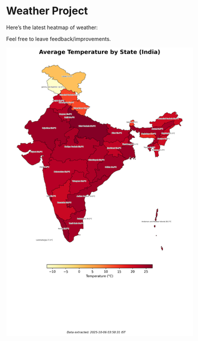 # Weather Project

Here’s the latest heatmap of weather:

Feel free to leave feedback/improvements.

![India Heatmap](docs/assets/india_heatmap.png?v=E2EF31)

